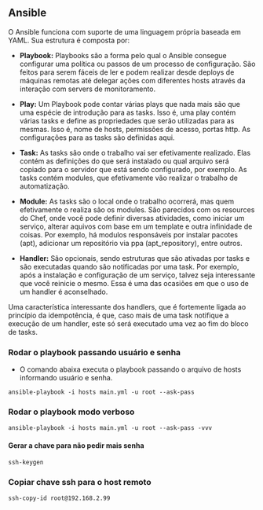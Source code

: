 ## Ansible

O Ansible funciona com suporte de uma linguagem própria baseada em YAML. Sua estrutura é composta por:

* **Playbook:**
Playbooks são a forma pelo qual o Ansible consegue configurar uma política ou passos de um processo de configuração. São feitos para serem fáceis de ler e podem realizar desde deploys de máquinas remotas até delegar ações com diferentes hosts através da interação com servers de monitoramento.

* **Play:**
Um Playbook pode contar várias plays que nada mais são que uma espécie de introdução para as tasks. Isso é, uma play contém várias tasks e define as propriedades que serão utilizadas para as mesmas. Isso é, nome de hosts, permissões de acesso, portas http. As configurações para as tasks são definidas aqui.

* **Task:**
As tasks são onde o trabalho vai ser efetivamente realizado. Elas contém as definições do que será instalado ou qual arquivo será copiado para o servidor que está sendo configurado, por exemplo. As tasks contém modules, que efetivamente vão realizar o trabalho de automatização.

* **Module:**
As tasks são o local onde o trabalho ocorrerá, mas quem efetivamente o realiza são os modules. São parecidos com os resources do Chef, onde você pode definir diversas atividades, como iniciar um serviço, alterar aquivos com base em um template e outra infinidade de coisas. Por exemplo, há modulos responsáveis por instalar pacotes (apt), adicionar um repositório via ppa (apt_repository), entre outros.

* **Handler:**
São opcionais, sendo estruturas que são ativadas por tasks e são executadas quando são notificadas por uma task. Por exemplo, após a instalação e configuração de um serviço, talvez seja interessante que você reinicie o mesmo. Essa é uma das ocasiões em que o uso de um handler é aconselhado.

Uma característica interessante dos handlers, que é fortemente ligada ao princípio da idempotência, é que, caso mais de uma task notifique a execução de um handler, este só será executado uma vez ao fim do bloco de tasks.

### Rodar o playbook passando usuário e senha

* O comando abaixa executa o playbook passando o arquivo de hosts informando usuário e senha.
```
ansible-playbook -i hosts main.yml -u root --ask-pass
```

### Rodar o playbook modo verboso

```
ansible-playbook -i hosts main.yml -u root --ask-pass -vvv
```

#### Gerar a chave para não pedir mais senha
```
ssh-keygen
```
### Copiar chave ssh para o host remoto

```
ssh-copy-id root@192.168.2.99
```
